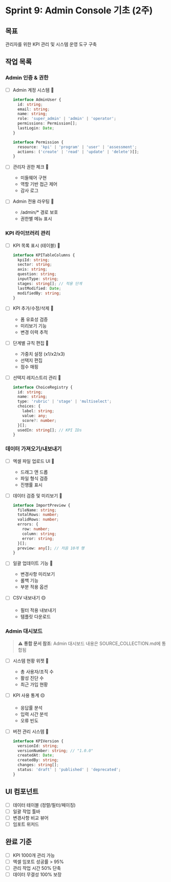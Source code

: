 # Sprint 9: Admin Console 기초 (2주)

## 목표
관리자를 위한 KPI 관리 및 시스템 운영 도구 구축

## 작업 목록

### Admin 인증 & 권한
- [ ] Admin 계정 시스템 🔴
  ```typescript
  interface AdminUser {
    id: string;
    email: string;
    name: string;
    role: 'super_admin' | 'admin' | 'operator';
    permissions: Permission[];
    lastLogin: Date;
  }
  
  interface Permission {
    resource: 'kpi' | 'program' | 'user' | 'assessment';
    actions: ('create' | 'read' | 'update' | 'delete')[];
  }
  ```

- [ ] 관리자 권한 체크 🔴
  - 미들웨어 구현
  - 역할 기반 접근 제어
  - 감사 로그

- [ ] Admin 전용 라우팅 🔴
  - /admin/* 경로 보호
  - 권한별 메뉴 표시

### KPI 라이브러리 관리
- [ ] KPI 목록 표시 (테이블) 🔴
  ```typescript
  interface KPITableColumns {
    kpiId: string;
    sector: string;
    axis: string;
    question: string;
    inputType: string;
    stages: string[]; // 적용 단계
    lastModified: Date;
    modifiedBy: string;
  }
  ```

- [ ] KPI 추가/수정/삭제 🔴
  - 폼 유효성 검증
  - 미리보기 기능
  - 변경 이력 추적

- [ ] 단계별 규칙 편집 🔴
  - 가중치 설정 (x1/x2/x3)
  - 선택지 편집
  - 점수 매핑

- [ ] 선택지 레지스트리 관리 🔴
  ```typescript
  interface ChoiceRegistry {
    id: string;
    name: string;
    type: 'rubric' | 'stage' | 'multiselect';
    choices: {
      label: string;
      value: any;
      score?: number;
    }[];
    usedIn: string[]; // KPI IDs
  }
  ```

### 데이터 가져오기/내보내기
- [ ] 엑셀 파일 업로드 UI 🔴
  - 드래그 앤 드롭
  - 파일 형식 검증
  - 진행률 표시

- [ ] 데이터 검증 및 미리보기 🔴
  ```typescript
  interface ImportPreview {
    fileName: string;
    totalRows: number;
    validRows: number;
    errors: {
      row: number;
      column: string;
      error: string;
    }[];
    preview: any[]; // 처음 10개 행
  }
  ```

- [ ] 일괄 업데이트 기능 🔴
  - 변경사항 미리보기
  - 롤백 기능
  - 부분 적용 옵션

- [ ] CSV 내보내기 🟡
  - 필터 적용 내보내기
  - 템플릿 다운로드

### Admin 대시보드

> ⚠️ **통합 문서 참조**: Admin 대시보드 내용은 SOURCE_COLLECTION.md에 통합됨

- [ ] 시스템 현황 위젯 🔴
  - 총 사용자/조직 수
  - 활성 진단 수
  - 최근 가입 현황

- [ ] KPI 사용 통계 🟡
  - 응답률 분석
  - 입력 시간 분석
  - 오류 빈도

- [ ] 버전 관리 시스템 🔴
  ```typescript
  interface KPIVersion {
    versionId: string;
    versionNumber: string; // "1.0.0"
    createdAt: Date;
    createdBy: string;
    changes: string[];
    status: 'draft' | 'published' | 'deprecated';
  }
  ```

## UI 컴포넌트
- [ ] 데이터 테이블 (정렬/필터/페이징)
- [ ] 일괄 작업 툴바
- [ ] 변경사항 비교 뷰어
- [ ] 임포트 위저드

## 완료 기준
- [ ] KPI 1000개 관리 가능
- [ ] 엑셀 임포트 성공률 > 95%
- [ ] 관리 작업 시간 50% 단축
- [ ] 데이터 무결성 100% 보장